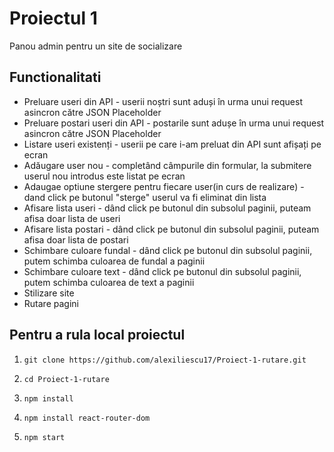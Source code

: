 # Proiectul 1

Panou admin pentru un site de socializare 

## Functionalitati

* Preluare useri din API - userii noștri sunt aduși în urma unui request asincron către JSON Placeholder
* Preluare postari useri din API - postarile sunt adușe în urma unui request asincron către JSON Placeholder
* Listare useri existenți - userii pe care i-am preluat din API sunt afișați pe ecran
* Adăugare user nou - completând câmpurile din formular, la submitere userul nou introdus este listat pe ecran
* Adaugae optiune stergere pentru fiecare user(in curs de realizare) - dand click pe butonul "sterge" userul va fi eliminat din lista
* Afisare lista useri - dând click pe butonul din subsolul paginii, puteam afisa doar lista de useri
* Afisare lista postari - dând click pe butonul din subsolul paginii, puteam afisa doar lista de postari
* Schimbare culoare fundal - dând click pe butonul din subsolul paginii, putem schimba culoarea de fundal a paginii
* Schimbare culoare text - dând click pe butonul din subsolul paginii, putem schimba culoarea de text a paginii
* Stilizare site
* Rutare pagini
## Pentru a rula local proiectul

1. `git clone https://github.com/alexiliescu17/Proiect-1-rutare.git`

2. `cd Proiect-1-rutare`

3. `npm install`

4. `npm install react-router-dom`

5. `npm start`
